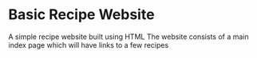 # Basic Recipe Website

A simple recipe website built using HTML
The website consists of a main index page which will have links to a few recipes
